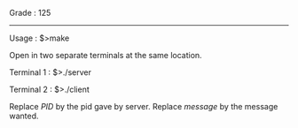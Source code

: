 Grade : 125

----------------------------------------------------

Usage :
	$>make

Open in two separate terminals at the same location.

Terminal 1 :
	$>./server

Terminal 2 :
	$>./client <PID> <message>

Replace _PID_ by the pid gave by server.
Replace _message_ by the message wanted.
